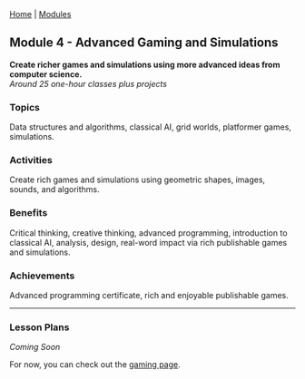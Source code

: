 <div class="nav">
  <a href="/index.html">Home</a> | <a href="modules-index.html">Modules</a>
</div>

## Module 4 - Advanced Gaming and Simulations
**Create richer games and simulations using more advanced ideas from computer science.**  
*Around 25 one-hour classes plus projects*

### Topics

Data structures and algorithms, classical AI, grid worlds, platformer games, simulations.

### Activities

Create rich games and simulations using geometric shapes, images, sounds, and algorithms. 

### Benefits

Critical thinking, creative thinking, advanced programming, introduction to classical AI, analysis, design, real-word impact via rich publishable games and simulations.

### Achievements

Advanced programming certificate, rich and enjoyable publishable games.

---

### Lesson Plans

*Coming Soon*

For now, you can check out the [gaming page](/gaming-index.html).